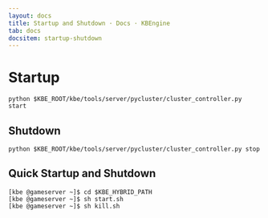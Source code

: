 ```yaml
---
layout: docs
title: Startup and Shutdown · Docs · KBEngine
tab: docs
docsitem: startup-shutdown
---
```


Startup
==============

	python $KBE_ROOT/kbe/tools/server/pycluster/cluster_controller.py start


Shutdown
-------------------

	python $KBE_ROOT/kbe/tools/server/pycluster/cluster_controller.py stop


Quick Startup and Shutdown
-------------------

	[kbe @gameserver ~]$ cd $KBE_HYBRID_PATH
	[kbe @gameserver ~]$ sh start.sh
	[kbe @gameserver ~]$ sh kill.sh